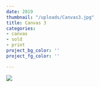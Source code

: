 ```yaml
---
date: 2019
thumbnail: "/uploads/Canvas3.jpg"
title: Canvas 3
categories:
- canvas
- sold
- print
project_bg_color: ''
project_fg_color: ''

---
```

![](https://scontent-amt2-1.xx.fbcdn.net/v/t1.15752-9/s2048x2048/64658216_323590248586566_8514450404333846528_n.jpg?_nc_cat=105&_nc_oc=AQlTDm6_dPVrmYUZIH3RlwnMZSOdYqjhY23Hl-btKOuOsQ2NCCn0HhoErpXyDqlGVU0&_nc_ht=scontent-amt2-1.xx&oh=963d0eca93299bc27d3ee9c359672078&oe=5DC36DCD)